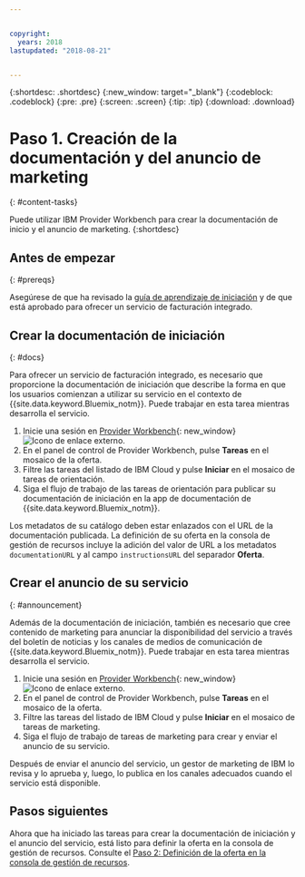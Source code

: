 ```yaml
---


copyright:
  years: 2018
lastupdated: "2018-08-21"


---
```


{:shortdesc: .shortdesc}
{:new_window: target="_blank"}
{:codeblock: .codeblock}
{:pre: .pre}
{:screen: .screen}
{:tip: .tip}
{:download: .download}

# Paso 1. Creación de la documentación y del anuncio de marketing
{: #content-tasks}

Puede utilizar IBM Provider Workbench para crear la documentación de inicio y el anuncio de marketing.
{:shortdesc}

## Antes de empezar
{: #prereqs}

Asegúrese de que ha revisado la [guía de aprendizaje de iniciación](/docs/third-party/index.html) y de que está aprobado para ofrecer un servicio de facturación integrado.

## Crear la documentación de iniciación
{: #docs}

Para ofrecer un servicio de facturación integrado, es necesario que proporcione la documentación de iniciación que describe la forma en que los usuarios comienzan a utilizar su servicio en el contexto de {{site.data.keyword.Bluemix_notm}}. Puede trabajar en esta tarea mientras desarrolla el servicio.

1. Inicie una sesión en [Provider Workbench](https://www.ibm.com/marketplace/workbench/){: new_window} ![Icono de enlace externo](../icons/launch-glyph.svg "Icono de enlace externo").
2. En el panel de control de Provider Workbench, pulse **Tareas** en el mosaico de la oferta.
3. Filtre las tareas del listado de IBM Cloud y pulse **Iniciar** en el mosaico de tareas de orientación.
4. Siga el flujo de trabajo de las tareas de orientación para publicar su documentación de iniciación en la app de documentación de {{site.data.keyword.Bluemix_notm}}.

Los metadatos de su catálogo deben estar enlazados con el URL de la documentación publicada. La definición de su oferta en la consola de gestión de recursos incluye la adición del valor de URL a los metadatos `documentationURL` y al campo `instructionsURL` del separador **Oferta**.

## Crear el anuncio de su servicio
{: #announcement}

Además de la documentación de iniciación, también es necesario que cree contenido de marketing para anunciar la disponibilidad del servicio a través del boletín de noticias y los canales de medios de comunicación de {{site.data.keyword.Bluemix_notm}}. Puede trabajar en esta tarea mientras desarrolla el servicio.

1. Inicie una sesión en [Provider Workbench](https://www.ibm.com/marketplace/workbench/){: new_window} ![Icono de enlace externo](../icons/launch-glyph.svg "Icono de enlace externo").
2. En el panel de control de Provider Workbench, pulse **Tareas** en el mosaico de la oferta.
3. Filtre las tareas del listado de IBM Cloud y pulse **Iniciar** en el mosaico de tareas de marketing.
4. Siga el flujo de trabajo de tareas de marketing para crear y enviar el anuncio de su servicio.

Después de enviar el anuncio del servicio, un gestor de marketing de IBM lo revisa y lo aprueba y, luego, lo publica en los canales adecuados cuando el servicio está disponible.

## Pasos siguientes

Ahora que ha iniciado las tareas para crear la documentación de iniciación y el anuncio del servicio, está listo para definir la oferta en la consola de gestión de recursos. Consulte el [Paso 2: Definición de la oferta en la consola de gestión de recursos](/docs/third-party/cis2-rmc-define.html).
